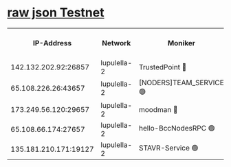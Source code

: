 [raw json Testnet](https://rpc-check.jaclalt.stavr.tech/jaclalt/rpc-jaclalt-result.json)
=

<table><tr><th>IP-Address</th><th>Network</th><th>Moniker</th><th>Latest Block Height</th><th>Earliest Block Height</th><th>Catching Up</th><th>Tx Index</th><th>Voting Power</th><th>Scan Time</th></tr><tr><td>142.132.202.92:26857</td><td>lupulella-2</td><td>TrustedPoint 🔴</td><td>6487780</td><td>6282001</td><td>False</td><td>off</td><td>5</td><td>2024-02-02T23:10:15.226602752UTC</td></tr><tr><td>65.108.226.26:43657</td><td>lupulella-2</td><td>[NODERS]TEAM_SERVICE 🟢</td><td>6487781</td><td>6282001</td><td>False</td><td>on</td><td>0</td><td>2024-02-02T23:10:15.702814897UTC</td></tr><tr><td>173.249.56.120:29657</td><td>lupulella-2</td><td>moodman 🔴</td><td>6487780</td><td>6387780</td><td>False</td><td>off</td><td>940134</td><td>2024-02-02T23:10:14.911187638UTC</td></tr><tr><td>65.108.66.174:27657</td><td>lupulella-2</td><td>hello-BccNodesRPC 🟢</td><td>6487780</td><td>6394001</td><td>False</td><td>on</td><td>0</td><td>2024-02-02T23:10:12.537708750UTC</td></tr><tr><td>135.181.210.171:19127</td><td>lupulella-2</td><td>STAVR-Service 🟢</td><td>6487779</td><td>6487601</td><td>False</td><td>on</td><td>0</td><td>2024-02-02T23:10:06.130239821UTC</td></tr></table>
